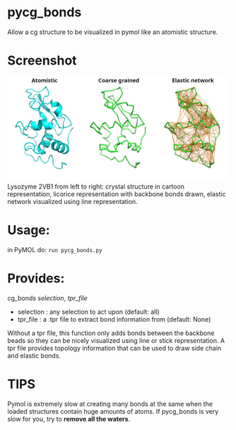 # pycg_bonds
Allow a cg structure to be visualized in pymol like an atomistic structure.

# Screenshot
![Screenshot](/screenshots/screenshots.png?raw=true "lysozyme 2VB1")
Lysozyme 2VB1 from left to right: crystal structure in cartoon representation, licorice representation with backbone bonds drawn, elastic network visualized using line representation.

# Usage: 
in PyMOL do: `run pycg_bonds.py`

# Provides:
cg_bonds *selection*, *tpr_file*

- selection   : any selection to act upon (default: all)
- tpr_file : a .tpr file to extract bond information from (default: None)

Without a tpr file, this function only adds bonds between the backbone beads so they can be
nicely visualized using line or stick representation.
A tpr file provides topology information that can be used to draw side chain and elastic bonds. 

# TIPS

Pymol is extremely slow at creating many bonds at the same when the loaded structures contain huge amounts of atoms.
If pycg_bonds is very slow for you, try to **remove all the waters**.